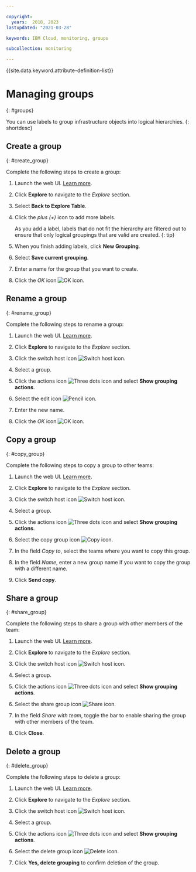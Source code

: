 ```yaml
---

copyright:
  years:  2018, 2023
lastupdated: "2021-03-28"

keywords: IBM Cloud, monitoring, groups

subcollection: monitoring

---
```


{{site.data.keyword.attribute-definition-list}}

# Managing groups
{: #groups}

You can use labels to group infrastructure objects into logical hierarchies.
{: shortdesc}

## Create a group
{: #create_group}

Complete the following steps to create a group:

1. Launch the web UI. [Learn more](/docs/monitoring?topic=monitoring-launch#launch).

2. Click **Explore** to navigate to the *Explore* section.

3. Select **Back to Explore Table**.

4. Click the *plus (+)* icon to add more labels.

    As you add a label, labels that do not fit the hierarchy are filtered out to ensure that only logical groupings that are valid are created.
    {: tip}

5. When you finish adding labels, click **New Grouping**.

6. Select **Save current grouping**.

7. Enter a name for the group that you want to create.

8. Click the *OK* icon ![OK icon](images/ok.png).

## Rename a group
{: #rename_group}

Complete the following steps to rename a group:

1. Launch the web UI. [Learn more](/docs/monitoring?topic=monitoring-launch#launch).

2. Click **Explore** to navigate to the *Explore* section.

3. Click the switch host icon ![Switch host icon](images/switch_hosts.png).

4. Select a group.

5. Click the actions icon ![Three dots icon](images/actions.png) and select **Show grouping actions**.

6. Select the edit icon ![Pencil icon](images/edit.png).

7. Enter the new name.

8. Click the *OK* icon ![OK icon](images/ok.png).




## Copy a group
{: #copy_group}

Complete the following steps to copy a group to other teams:

1. Launch the web UI. [Learn more](/docs/monitoring?topic=monitoring-launch#launch).

2. Click **Explore** to navigate to the *Explore* section.

3. Click the switch host icon ![Switch host icon](images/switch_hosts.png).

4. Select a group.

5. Click the actions icon ![Three dots icon](images/actions.png) and select **Show grouping actions**.

6. Select the copy group icon ![Copy icon](images/copy.png).

7. In the field *Copy to*, select the teams where you want to copy this group.

8. In the field *Name*, enter a new group name if you want to copy the group with a different name.

9. Click **Send copy**.



## Share a group
{: #share_group}

Complete the following steps to share a group with other members of the team:

1. Launch the web UI. [Learn more](/docs/monitoring?topic=monitoring-launch#launch).

2. Click **Explore** to navigate to the *Explore* section.

3. Click the switch host icon ![Switch host icon](images/switch_hosts.png).

4. Select a group.

5. Click the actions icon ![Three dots icon](images/actions.png) and select **Show grouping actions**.

6. Select the share group icon ![Share icon](images/share.png).

7. In the field *Share with team*, toggle the bar to enable sharing the group with other members of the team.

8. Click **Close**.



## Delete a group
{: #delete_group}

Complete the following steps to delete a group:

1. Launch the web UI. [Learn more](/docs/monitoring?topic=monitoring-launch#launch).

2. Click **Explore** to navigate to the *Explore* section.

3. Click the switch host icon ![Switch host icon](images/switch_hosts.png).

4. Select a group.

5. Click the actions icon ![Three dots icon](images/actions.png) and select **Show grouping actions**.

6. Select the delete group icon ![Delete icon](images/delete.png).

7. Click **Yes, delete grouping** to confirm deletion of the group.
